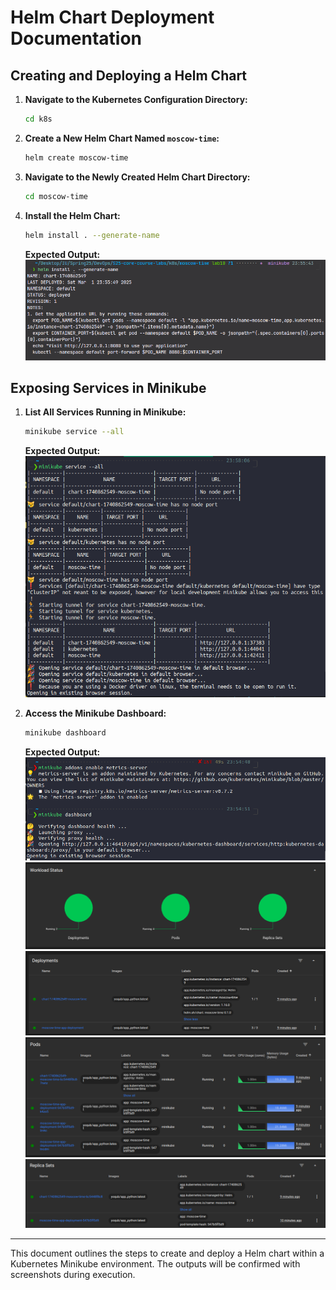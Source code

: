 # Helm Chart Deployment Documentation

## Creating and Deploying a Helm Chart

1. **Navigate to the Kubernetes Configuration Directory:**
   ```sh
   cd k8s
   ```
2. **Create a New Helm Chart Named `moscow-time`:**
   ```sh
   helm create moscow-time
   ```
3. **Navigate to the Newly Created Helm Chart Directory:**
   ```sh
   cd moscow-time
   ```
4. **Install the Helm Chart:**
   ```sh
   helm install . --generate-name
   ```
   **Expected Output:**
   ![install](../images/charts/helm_install.png)

## Exposing Services in Minikube

1. **List All Services Running in Minikube:**

   ```sh
   minikube service --all
   ```

   **Expected Output:**
   ![services](../images/charts/services.png)


2. **Access the Minikube Dashboard:**
   ```sh
   minikube dashboard
   ```
   **Expected Output:**
   ![dashboards](../images/charts/dashboards.png)
   ![dashboards](../images/charts/workload.png)
   ![dashboards](../images/charts/deployments.png)
   ![dashboards](../images/charts/pods.png)
   ![dashboards](../images/charts/replica_sets.png)

---

This document outlines the steps to create and deploy a Helm chart within a Kubernetes Minikube environment. The outputs will be confirmed with screenshots during execution.
